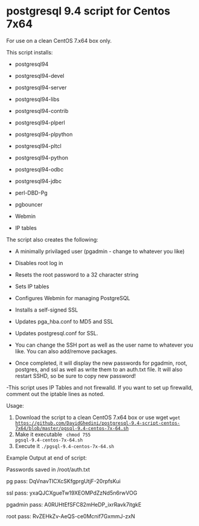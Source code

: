 # postgresql 9.4 script for Centos 7x64

For use on a clean CentOS 7.x64 box only.

This script installs:

- postgresql94 

- postgresql94-devel

- postgresql94-server 

- postgresql94-libs 

- postgresql94-contrib 

- postgresql94-plperl 

- postgresql94-plpython 

- postgresql94-pltcl 

- postgresql94-python 

- postgresql94-odbc 

- postgresql94-jdbc 

- perl-DBD-Pg 

- pgbouncer

- Webmin

- IP tables

The script also creates the following:

- A minimally privilaged user (pgadmin - change to whatever you like)

- Disables root log in

- Resets the root password to a 32 character string

- Sets IP tables

- Configures Webmin for managing PostgreSQL

- Installs a self-signed SSL

- Updates pga_hba.conf to MD5 and SSL

- Updates postgresql.conf for SSL.

- You can change the SSH port as well as the user name to whatever you like.  You can also add/remove packages.

- Once completed, it will display the new passwords for pgadmin, root, postgres, and ssl as well as write them to an auth.txt file.  It will also restart SSHD, so be sure to copy new password!

-This script uses IP Tables and not firewalld. If you want to set up firewalld, comment out the iptable lines as noted.

Usage: 

1. Download the script to a clean CentOS 7.x64 box or use wget <code>wget https://github.com/DavidGhedini/postgresql-9.4-script-centos-7x64/blob/master/pgsql-9.4-centos-7x-64.sh</code>
2. Make it executable <code> chmod 755 pgsql-9.4-centos-7x-64.sh</code>
3. Execute it <code>./pgsql-9.4-centos-7x-64.sh</code>


Example Output at end of script:

Passwords saved in /root/auth.txt

pg pass: DqVnavTlCXcSKfgprgUtjF-20rpfsKui

ssl pass: yxaQJCXgueTw19XEOMPdZzNd5n6rwVOG

pgadmin pass: A0RUHtEfSFC82mHeDP_ixrRavk7itgkE

root pass: RvZEHkZv-AeQS-ce0Mcnif7GxmmJ-zxN
